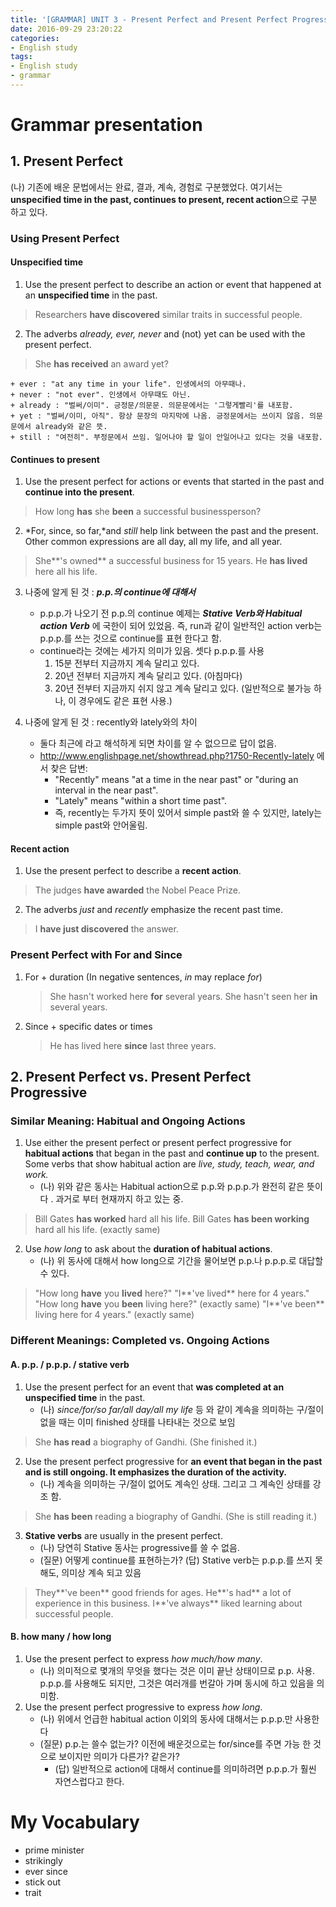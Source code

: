 ```yaml
---
title: '[GRAMMAR] UNIT 3 - Present Perfect and Present Perfect Progressive'
date: 2016-09-29 23:20:22
categories: 
- English study
tags:
- English study
- grammar
---
```


# Grammar presentation

## 1. Present Perfect

(나) 기존에 배운 문법에서는 완료, 결과, 계속, 경험로 구분했었다. 여기서는 **unspecified time in the past, continues to present, recent action**으로 구분 하고 있다.  

### Using Present Perfect

#### Unspecified time 

1. Use the present perfect to describe an action or event that happened at an **unspecified time** in the past.
> Researchers **have discovered** similar traits in successful people.
        

2. The adverbs *already, ever, never* and (not) yet can be used with the present perfect.
> She **has received** an award yet?

    + ever : "at any time in your life". 인생에서의 아무때나.
    + never : "not ever". 인생에서 아무때도 아닌.
    + already : "벌써/이미". 긍정문/의문문. 의문문에서는 '그렇게빨리'를 내포함.
    + yet : "벌써/이미, 아직". 항상 문장의 마지막에 나옴. 긍정문에서는 쓰이지 않음. 의문문에서 already와 같은 뜻.
    + still : "여전히". 부정문에서 쓰임. 일어나야 할 일이 안일어나고 있다는 것을 내포함.

#### Continues to present 
        
1. Use the present perfect for actions or events that started in the past and **continue into the present**.
> How long **has** she **been** a successful businessperson?
        
2. *For, since, so far,*and *still* help link between the past and the present. Other common expressions are all day, all my life, and all year.
> She**'s owned** a successful business for 15 years.
> He **has lived** here all his life.

3. 나중에 알게 된 것 : ***p.p.의 continue에 대해서***
    * p.p.p.가 나오기 전 p.p.의 continue 예제는 ***Stative Verb와 Habitual action Verb*** 에 국한이 되어 있었음. 즉, run과 같이 일반적인 action verb는 p.p.p.를 쓰는 것으로 continue를 표현 한다고 함.
    * continue라는 것에는 세가지 의미가 있음. 셋다 p.p.p.를 사용
        1. 15분 전부터 지금까지 계속 달리고 있다.
        2. 20년 전부터 지금까지 계속 달리고 있다. (아침마다)
        3. 20년 전부터 지금까지 쉬지 않고 계속 달리고 있다. (일반적으로 불가능 하나, 이 경우에도 같은 표현 사용.)

4. 나중에 알게 된 것 : recently와 lately와의 차이
    * 둘다 최근에 라고 해석하게 되면 차이를 알 수 없으므로 답이 없음.
    * http://www.englishpage.net/showthread.php?1750-Recently-lately 에서 찾은 답변:
        * "Recently" means "at a time in the near past" or "during an interval in the near past".
        * "Lately" means "within a short time past".
        * 즉, recently는 두가지 뜻이 있어서 simple past와 쓸 수 있지만, lately는 simple past와 안어울림.

#### Recent action
        
1. Use the present perfect to describe a **recent action**.
> The judges **have awarded** the Nobel Peace Prize.
        
2. The adverbs *just* and *recently* emphasize the recent past time.
> I **have just discovered** the answer.
          
### Present Perfect with For and Since

1.  For + duration (In negative sentences, *in* may replace *for*)
    > She hasn't worked here **for** several years.
    > She hasn't seen her **in** several years.
2. Since + specific dates or times
    > He has lived here **since** last three years.
   
   
## 2. Present Perfect vs. Present Perfect Progressive

### Similar Meaning: Habitual and Ongoing Actions

1. Use either the present perfect or present perfect progressive for **habitual actions** that began in the past and **continue up** to the present. Some verbs that show habitual action are *live, study, teach, wear, and work.*
    * (나) 위와 같은 동사는 Habitual action으로 p.p.와 p.p.p.가 완전히 같은 뜻이다 . 과거로 부터 현재까지 하고 있는 중.
> Bill Gates **has worked** hard all his life.
> Bill Gates **has been working** hard all his life. (exactly same)

2. Use *how long* to ask about the **duration of habitual actions**.
    * (나) 위 동사에 대해서 how long으로 기간을 물어보면 p.p.나 p.p.p.로 대답할 수 있다. 
> "How long **have** you **lived** here?"
> "I**'ve lived** here for 4 years."
> "How long **have** you **been** living here?" (exactly same)
> "I**'ve been** living here for 4 years." (exactly same)

### Different Meanings: Completed vs. Ongoing Actions

#### A. p.p. / p.p.p. / stative verb
1. Use the present perfect for an event that **was completed at an unspecified time** in the past. 
    * (나) *since/for/so far/all day/all my life* 등 와 같이 계속을 의미하는 구/절이 없을 때는 이미 finished 상태를 나타내는 것으로 보임   
> She **has read** a biography of Gandhi. (She finished it.) 
2. Use the present perfect progressive for **an event that began in the past and is still ongoing. It emphasizes the duration of the activity.** 
    * (나) 계속을 의미하는 구/절이 없어도 계속인 상태. 그리고 그 계속인 상태를 강조 함.
> She **has been** reading a biography of Gandhi. (She is still reading it.)
3. **Stative verbs** are usually in the present perfect.
    * (나) 당연히 Stative 동사는 progressive를 쓸 수 없음.
    * (질문) 어떻게 continue를 표현하는가? (답) Stative verb는 p.p.p.를 쓰지 못해도, 의미상 계속 되고 있음 
> They**'ve been** good friends for ages.
> He**'s had** a lot of experience in this business.
> I**'ve always** liked learning about successful people.

#### B. how many / how long

1. Use the present perfect to express *how much/how many*. 
    * (나) 의미적으로 몇개의 무엇을 했다는 것은 이미 끝난 상태이므로 p.p. 사용. p.p.p.를 사용해도 되지만, 그것은 여러개를 번갈아 가며 동시에 하고 있음을 의미함.
2. Use the present perfect progressive to express *how long*.
    * (나) 위에서 언급한 habitual action 이외의 동사에 대해서는 p.p.p.만 사용한다
    * (질문) p.p.는 쓸수 없는가? 이전에 배운것으로는 for/since를 주면 가능 한 것으로 보이지만 의미가 다른가? 같은가?
        * (답) 일반적으로 action에 대해서 continue를 의미하려면 p.p.p.가 훨씬 자연스럽다고 한다.



# My Vocabulary
* prime minister
* strikingly
* ever since
* stick out
* trait